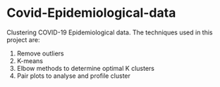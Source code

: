 # Covid-Epidemiological-data
Clustering COVID-19 Epidemiological data. The techniques used in this project are:
   1. Remove outliers
   2. K-means
   3. Elbow methods to determine optimal K clusters
   4. Pair plots to analyse and profile cluster
